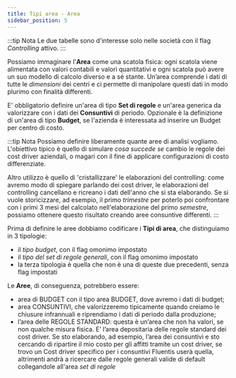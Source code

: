 ```yaml
---
title: Tipi area - Area
sidebar_position: 5
---
```


:::tip Nota
Le due tabelle sono d'interesse solo nelle società con il flag *Controlling* attivo.
:::

Possiamo immaginare l'**Area** come una scatola fisica: ogni scatola viene alimentata con valori contabili e valori quantitativi e ogni scatola può avere un suo modello di calcolo diverso e a sé stante. Un’area comprende i dati di tutte le *dimensioni* dei centri e ci permette di manipolare questi dati in modo plurimo con finalità differenti.

E' obbligatorio definire un'area di tipo **Set di regole** e un'area generica da valorizzare con i dati dei **Consuntivi** di periodo. Opzionale è la definizione di un'area di tipo **Budget**, se l'azienda è interessata ad inserire un Budget per centro di costo.

:::tip Nota
Possiamo definire liberamente quante aree di analisi vogliamo. L'obiettivo tipico è quello di simulare *cosa succede se* cambio le regole dei cost driver aziendali, o magari con il fine di applicare configurazioni di costo differenziate.

Altro utilizzo è quello di 'cristallizzare' le elaborazioni del controlling: come avremo modo di spiegare parlando dei cost driver, le elaborazioni del controlling cancellano e ricreano i dati dell'anno che si sta elaborando. Se si vuole storicizzare, ad esempio, il primo *trimestre* per poterlo poi confrontare con i primi 3 mesi del calcolato nell'elaborazione del primo *semestre*, possiamo ottenere questo risultato creando aree consuntive differenti.
:::

Prima di definire le aree dobbiamo codificare i **Tipi di area**, che distinguiamo in 3 tipologie: 
- il *tipo budget*, con il flag omonimo impostato
- il *tipo del set di regole generali*, con il flag omonimo impostato
- la terza tipologia è quella che non è una di queste due precedenti, senza flag impostati

Le **Aree**, di conseguenza, potrebbero essere:
- area di BUDGET con il tipo area BUDGET, dove avremo i dati di budget;
- area CONSUNTIVI, che valorizzeremo tipicamente quando creiamo le chiusure infrannuali e riprendiamo i dati di periodo dalla produzione;
- l’area delle REGOLE STANDARD: questa è un’area che non ha valori, se non qualche misura fisica. E’ l’area depositaria delle regole standard dei cost driver. Se sto elaborando, ad esempio, l’area dei consuntivi e sto cercando di ripartire il mio costo per gli affitti tramite un cost driver, se trovo un Cost driver specifico per i consuntivi Fluentis userà quella, altrimenti andrà a ricercare dalle regole generali valide di default collegandole all'area *set di regole*

